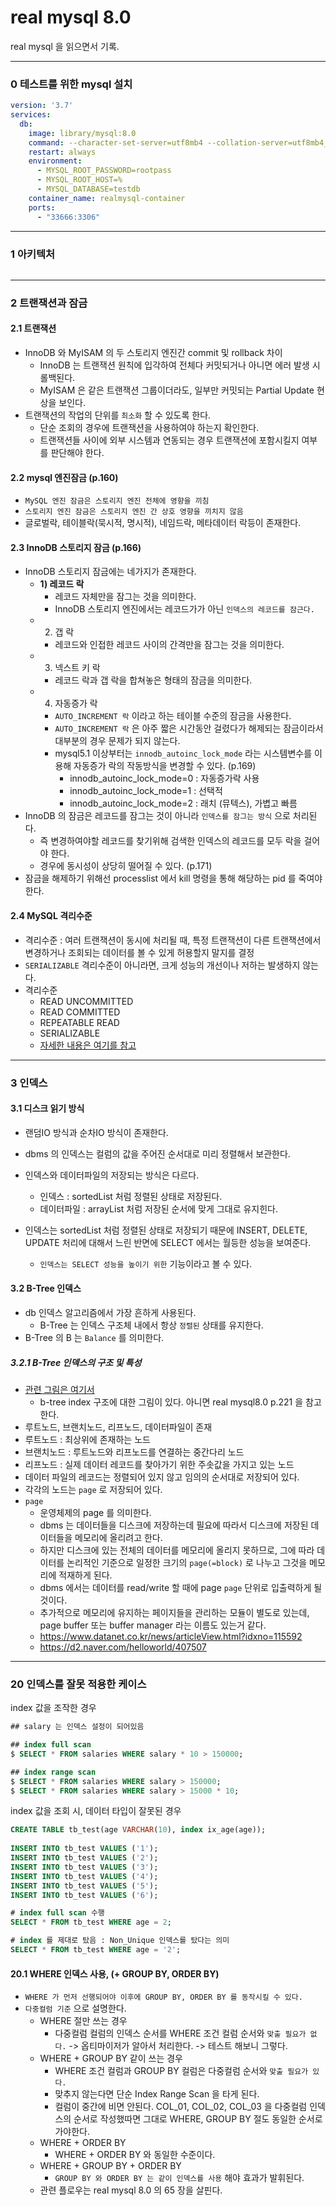 # real mysql 8.0
real mysql 을 읽으면서 기록.

---
### 0 테스트를 위한 mysql 설치
```yml
version: '3.7'
services:
  db:
    image: library/mysql:8.0
    command: --character-set-server=utf8mb4 --collation-server=utf8mb4_unicode_ci
    restart: always
    environment:
      - MYSQL_ROOT_PASSWORD=rootpass
      - MYSQL_ROOT_HOST=%
      - MYSQL_DATABASE=testdb
    container_name: realmysql-container
    ports:
      - "33666:3306"
```

---
### 1 아키텍처
<kbd>
  <img alt="" src="../Image/realmysq8.0_chapter04_1.drawio.png" />
</kbd>

---
### 2 트랜잭션과 잠금
#### 2.1 트랜잭션
* InnoDB 와 MyISAM 의 두 스토리지 엔진간 commit 및 rollback 차이
  * InnoDB 는 트랜잭션 원칙에 입각하여 전체다 커밋되거나 아니면 에러 발생 시 롤백된다.
  * MyISAM 은 같은 트랜잭션 그룹이더라도, 일부만 커밋되는 Partial Update 현상을 보인다.
* 트랜잭션의 작업의 단위를 `최소화` 할 수 있도록 한다.
  * 단순 조회의 경우에 트랜잭션을 사용하여야 하는지 확인한다.
  * 트랜잭션들 사이에 외부 시스템과 연동되는 경우 트랜잭션에 포함시킬지 여부를 판단해야 한다.

#### 2.2 mysql 엔진잠금 (p.160)
* `MySQL 엔진 잠금은 스토리지 엔진 전체에 영향을 끼침`
* `스토리지 엔진 잠금은 스토리지 엔진 간 상호 영향을 끼치지 않음`
* 글로벌락, 테이블락(묵시적, 명시적), 네임드락, 메타데이터 락등이 존재한다.

#### 2.3 InnoDB 스토리지 잠금 (p.166)
* InnoDB 스토리지 잠금에는 네가지가 존재한다.
  * __1) 레코드 락__
    * 레코드 자체만을 잠그는 것을 의미한다.
    * InnoDB 스토리지 엔진에서는 레코드가가 아닌 `인덱스의 레코드를 잠근다.`
  * 2) 갭 락
    * 레코드와 인접한 레코드 사이의 간격만을 잠그는 것을 의미한다.
  * 3) 넥스트 키 락
    * 레코드 락과 갭 락을 합쳐놓은 형태의 잠금을 의미한다.
  * 4) 자동증가 락
    * `AUTO_INCREMENT 락` 이라고 하는 테이블 수준의 잠금을 사용한다.
    * `AUTO_INCREMENT 락` 은 아주 짧은 시간동안 걸렸다가 해제되는 잠금이라서 대부분의 경우 문제가 되지 않는다.
    * mysql5.1 이상부터는 `innodb_autoinc_lock_mode` 라는 시스템변수를 이용해 자동증가 락의 작동방식을 변경할 수 있다. (p.169)
      * innodb_autoinc_lock_mode=0 : 자동증가락 사용
      * innodb_autoinc_lock_mode=1 : 선택적
      * innodb_autoinc_lock_mode=2 : 래치 (뮤텍스), 가볍고 빠름
* InnoDB 의 잠금은 레코드를 잠그는 것이 아니라 `인덱스를 잠그는 방식` 으로 처리된다.
  * 즉 변경하여야할 레코드를 찾기위해 검색한 인덱스의 레코드를 모두 락을 걸어야 한다.
  * 경우에 동시성이 상당히 떨어질 수 있다. (p.171)
* 잠금을 해제하기 위해선 processlist 에서 kill 명령을 통해 해당하는 pid 를 죽여야 한다.

#### 2.4 MySQL 격리수준
* 격리수준 : 여러 트랜잭션이 동시에 처리될 때, 특정 트랜잭션이 다른 트랜잭션에서 변경하거나 조회되는 데이터를 볼 수 있게 허용할지 말지를 결정
* `SERIALIZABLE` 격리수준이 아니라면, 크게 성능의 개선이나 저하는 발생하지 않는다.
* 격리수준
  * READ UNCOMMITTED
  * READ COMMITTED
  * REPEATABLE READ
  * SERIALIZABLE
  * [자세한 내용은 여기를 참고](../database/Transaction_Isolation_Levels.md)

---
### 3 인덱스
#### 3.1 디스크 읽기 방식
* 랜덤IO 방식과 순차IO 방식이 존재한다.

* dbms 의 인덱스는 컬럼의 값을 주어진 순서대로 미리 정렬해서 보관한다.
* 인덱스와 데이터파일의 저장되는 방식은 다르다.
  * 인덱스 : sortedList 처럼 정렬된 상태로 저장된다.
  * 데이터파일 : arrayList 처럼 저장된 순서에 맞게 그대로 유지힌다.
* 인덱스는 sortedList 처럼 정렬된 상태로 저장되기 때문에 INSERT, DELETE, UPDATE 처리에 대해서 느린 반면에 SELECT 에서는 월등한 성능을 보여준다.
  * `인덱스는 SELECT 성능을 높이기 위한` 기능이라고 볼 수 있다.

#### 3.2 B-Tree 인덱스
* db 인덱스 알고리즘에서 가장 흔하게 사용된다.
  * B-Tree 는 인덱스 구조체 내에서 항상 `정렬된` 상태를 유지한다.
* B-Tree 의 B 는 `Balance` 를 의미한다. 

##### 3.2.1 B-Tree 인덱스의 구조 및 특성
* [관련 그림은 여기서](https://hoing.io/archives/5960)
  * b-tree index 구조에 대한 그림이 있다. 아니면 real mysql8.0 p.221 을 참고한다.
* 루트노드, 브랜치노드, 리프노드, 데이터파일이 존재
 * 루트노드 : 최상위에 존재하는 노드
 * 브랜치노드 : 루트노드와 리프노드를 연결하는 중간다리 노드
 * 리프노드 : 실제 데이터 레코드를 찾아가기 위한 주솟값을 가지고 있는 노드
 * 데이터 파일의 레코드는 정렬되어 있지 않고 임의의 순서대로 저장되어 있다.
* 각각의 노드는 `page` 로 저장되어 있다.
* `page`
  * 운영체제의 page 를 의미한다.
  * dbms 는 데이터들을 디스크에 저장하는데 필요에 따라서 디스크에 저장된 데이터들을 메모리에 올리려고 한다.
  * 하지만 디스크에 있는 전체의 데이터를 메모리에 올리지 못하므로, 그에 따라 데이터를 논리적인 기준으로 일정한 크기의 `page(=block)` 로 나누고 그것을 메모리에 적재하게 된다.
  * dbms 에서는 데이터를 read/write 할 때에 page `page` 단위로 입출력하게 될 것이다.
  * 추가적으로 메모리에 유지하는 페이지들을 관리하는 모듈이 별도로 있는데, page buffer 또는 buffer manager 라는 이름도 있는거 같다.
  * https://www.datanet.co.kr/news/articleView.html?idxno=115592
  * https://d2.naver.com/helloworld/407507

---
### 20 인덱스를 잘못 적용한 케이스
index 값을 조작한 경우
```sql
## salary 는 인덱스 설정이 되어있음

## index full scan
$ SELECT * FROM salaries WHERE salary * 10 > 150000; 

## index range scan
$ SELECT * FROM salaries WHERE salary > 150000; 
$ SELECT * FROM salaries WHERE salary > 15000 * 10; 
```

index 값을 조회 시, 데이터 타입이 잘못된 경우
```sql
CREATE TABLE tb_test(age VARCHAR(10), index ix_age(age));
 
INSERT INTO tb_test VALUES ('1');
INSERT INTO tb_test VALUES ('2');
INSERT INTO tb_test VALUES ('3');
INSERT INTO tb_test VALUES ('4');
INSERT INTO tb_test VALUES ('5');
INSERT INTO tb_test VALUES ('6');

# index full scan 수행
SELECT * FROM tb_test WHERE age = 2;

# index 를 제대로 탔음 : Non_Unique 인덱스를 탔다는 의미
SELECT * FROM tb_test WHERE age = '2';
```

#### 20.1 WHERE 인덱스 사용, (+ GROUP BY, ORDER BY)
* `WHERE 가 먼저 선행되어야 이후에 GROUP BY, ORDER BY 를 동작시킬 수 있다.`
* `다중컬럼 기준` 으로 설명한다.
  * WHERE 절만 쓰는 경우
    * 다중컬럼 컬럼의 인덱스 순서를 WHERE 조건 컬럼 순서와 `맞출 필요가 없다.` -> 옵티마이저가 알아서 처리한다. -> 테스트 해보니 그렇다.
  * WHERE + GROUP BY 같이 쓰는 경우
    * WHERE 조건 컬럼과 GROUP BY 컬럼은 다중컬럼 순서와 `맞출 필요가 있다.`
    * 맞추지 않는다면 단순 Index Range Scan 을 타게 된다.
    * 컬럼이 중간에 비면 안된다. COL_01, COL_02, COL_03 을 다중컬럼 인덱스의 순서로 작성했따면 그대로 WHERE, GROUP BY 절도 동일한 순서로 가야한다.
  * WHERE + ORDER BY
    *  WHERE + ORDER BY 와 동일한 수준이다.
  * WHERE + GROUP BY + ORDER BY
    * `GROUP BY 와 ORDER BY 는 같이 인덱스를 사용` 해야 효과가 발휘된다.
  * 관련 플로우는 real mysql 8.0 의 65 장을 살핀다.
